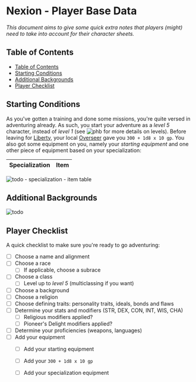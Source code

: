# Nexion - Player Base Data
*This document aims to give some quick extra notes that players (might) need to take into account for their character sheets.*

## Table of Contents
 - [Table of Contents](./base.md#table-of-contents)
 - [Starting Conditions](./base.md#starting-conditions)
 - [Additional Backgrounds](./base.md#additional-background)
 - [Player Checklist](./base.md#player-checklist)

## Starting Conditions
As you've gotten a training and done some missions, you're quite versed in adventuring already. As such, you start your adventure as a *level 5* character, instead of *level 1* (see ![phb] for more details on levels). Before leaving for [Liberty](./world_fow_cities.md#liberty), your local [Overseer](./factions.md#pioneers-delight) gave you `300 + 1d8 x 10 gp`. You also got some equipment on you, namely your *starting equipment* and one other piece of equipment based on your specialization:

 Specialization | Item
 --- | ---

 ![todo] - specialization - item table

## Additional Backgrounds
![todo]

## Player Checklist
A quick checklist to make sure you're ready to go adventuring:
 - [ ] Choose a name and alignment
 - [ ] Choose a race
   - [ ] If applicable, choose a subrace
 - [ ] Choose a class
   - [ ] Level up to *level 5* (multiclassing if you want)
 - [ ] Choose a background
 - [ ] Choose a religion
 - [ ] Choose defining traits: personality traits, ideals, bonds and flaws
 - [ ] Determine your stats and modifiers (STR, DEX, CON, INT, WIS, CHA)
   - [ ] Religious modifiers applied?
   - [ ] Pioneer's Delight modifiers applied?
 - [ ] Determine your proficiencies (weapons, languages)
 - [ ] Add your equipment
   - [ ] Add your starting equipment
   - [ ] Add your `300 + 1d8 x 10 gp`
   - [ ] Add your specialization equipment


[//]: # (Links)
[todo]: https://img.shields.io/badge/Status-To_Do-important

[phb]: https://img.shields.io/badge/resource-PHb-orange
[mm]: https://img.shields.io/badge/resource-MM-blue
[volo]: https://img.shields.io/badge/resource-Volo-lightgrey
[dmg]: https://img.shields.io/badge/resource-DMG-purple
